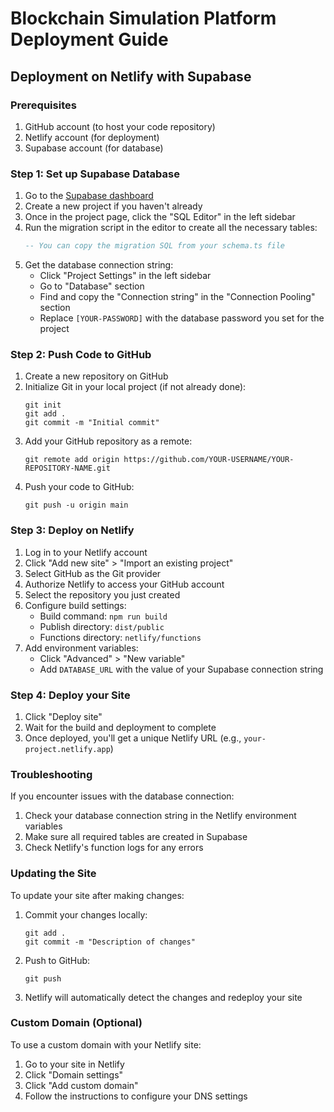 # Blockchain Simulation Platform Deployment Guide

## Deployment on Netlify with Supabase

### Prerequisites
1. GitHub account (to host your code repository)
2. Netlify account (for deployment)
3. Supabase account (for database)

### Step 1: Set up Supabase Database
1. Go to the [Supabase dashboard](https://supabase.com/dashboard/projects)
2. Create a new project if you haven't already
3. Once in the project page, click the "SQL Editor" in the left sidebar
4. Run the migration script in the editor to create all the necessary tables:
   ```sql
   -- You can copy the migration SQL from your schema.ts file
   ```
5. Get the database connection string:
   - Click "Project Settings" in the left sidebar
   - Go to "Database" section
   - Find and copy the "Connection string" in the "Connection Pooling" section
   - Replace `[YOUR-PASSWORD]` with the database password you set for the project

### Step 2: Push Code to GitHub
1. Create a new repository on GitHub
2. Initialize Git in your local project (if not already done):
   ```
   git init
   git add .
   git commit -m "Initial commit"
   ```
3. Add your GitHub repository as a remote:
   ```
   git remote add origin https://github.com/YOUR-USERNAME/YOUR-REPOSITORY-NAME.git
   ```
4. Push your code to GitHub:
   ```
   git push -u origin main
   ```

### Step 3: Deploy on Netlify
1. Log in to your Netlify account
2. Click "Add new site" > "Import an existing project"
3. Select GitHub as the Git provider
4. Authorize Netlify to access your GitHub account
5. Select the repository you just created
6. Configure build settings:
   - Build command: `npm run build`
   - Publish directory: `dist/public`
   - Functions directory: `netlify/functions`
7. Add environment variables:
   - Click "Advanced" > "New variable"
   - Add `DATABASE_URL` with the value of your Supabase connection string

### Step 4: Deploy your Site
1. Click "Deploy site"
2. Wait for the build and deployment to complete
3. Once deployed, you'll get a unique Netlify URL (e.g., `your-project.netlify.app`)

### Troubleshooting
If you encounter issues with the database connection:
1. Check your database connection string in the Netlify environment variables
2. Make sure all required tables are created in Supabase
3. Check Netlify's function logs for any errors

### Updating the Site
To update your site after making changes:
1. Commit your changes locally:
   ```
   git add .
   git commit -m "Description of changes"
   ```
2. Push to GitHub:
   ```
   git push
   ```
3. Netlify will automatically detect the changes and redeploy your site

### Custom Domain (Optional)
To use a custom domain with your Netlify site:
1. Go to your site in Netlify
2. Click "Domain settings"
3. Click "Add custom domain"
4. Follow the instructions to configure your DNS settings